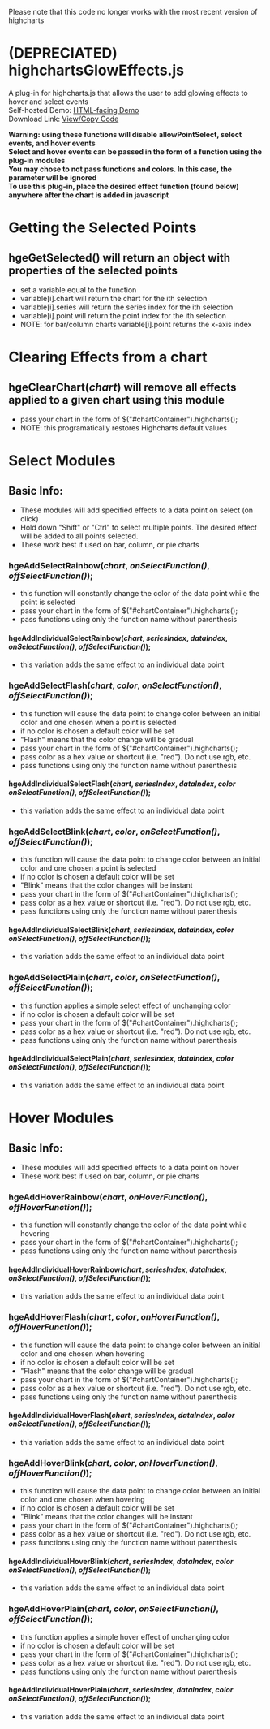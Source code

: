 Please note that this code no longer works with the most recent version of highcharts

# (DEPRECIATED) highchartsGlowEffects.js  
A plug-in for highcharts.js that allows the user to add glowing effects to hover and select events  
Self-hosted Demo:  [HTML-facing Demo](http://www.brandenkeck.com/res/downloads/hge/Demos/hgeDemo.html)  
Download Link:  [View/Copy Code](http://www.brandenkeck.com/res/downloads/hge/highchartsGlowEffects.js)  
  
**Warning: using these functions will disable allowPointSelect, select events, and hover events**  
**Select and hover events can be passed in the form of a function using the plug-in modules**  
**You may chose to not pass functions and colors.  In this case, the parameter will be ignored**  
**To use this plug-in, place the desired effect function (found below) anywhere after the chart is added in javascript**  

# Getting the Selected Points  
## hgeGetSelected() will return an object with properties of the selected points
+ set a variable equal to the function
+ variable[i].chart will return the chart for the ith selection
+ variable[i].series will return the series index for the ith selection
+ variable[i].point will return the point index for the ith selection
+ NOTE: for bar/column charts variable[i].point returns the x-axis index
  
# Clearing Effects from a chart
## hgeClearChart(*chart*) will remove all effects applied to a given chart using this module
+ pass your chart in the form of $("#chartContainer").highcharts(); 
+ NOTE:  this programatically restores Highcharts default values
  
# Select Modules  

## Basic Info:  
+ These modules will add specified effects to a data point on select (on click)
+ Hold down "Shift" or "Ctrl" to select multiple points.  The desired effect will be added to all points selected.
+ These work best if used on bar, column, or pie charts
  
### hgeAddSelectRainbow(*chart*, *onSelectFunction()*, *offSelectFunction()*);  
+ this function will constantly change the color of the data point while the point is selected
+ pass your chart in the form of $("#chartContainer").highcharts();  
+ pass functions using only the function name without parenthesis
#### hgeAddIndividualSelectRainbow(*chart*, *seriesIndex*, *dataIndex*, *onSelectFunction()*, *offSelectFunction()*);
+ this variation adds the same effect to an individual data point
  
### hgeAddSelectFlash(*chart*, *color*, *onSelectFunction()*, *offSelectFunction()*);  
+ this function will cause the data point to change color between an initial color and one chosen when a point is selected
+ if no color is chosen a default color will be set
+ "Flash" means that the color change will be gradual
+ pass your chart in the form of $("#chartContainer").highcharts();  
+ pass color as a hex value or shortcut (i.e. "red").  Do not use rgb, etc.
+ pass functions using only the function name without parenthesis
#### hgeAddIndividualSelectFlash(*chart*, *seriesIndex*, *dataIndex*, *color* *onSelectFunction()*, *offSelectFunction()*);  
+ this variation adds the same effect to an individual data point
  
### hgeAddSelectBlink(*chart*, *color*, *onSelectFunction()*, *offSelectFunction()*);  
+ this function will cause the data point to change color between an initial color and one chosen a point is selected
+ if no color is chosen a default color will be set
+ "Blink" means that the color changes will be instant
+ pass your chart in the form of $("#chartContainer").highcharts();  
+ pass color as a hex value or shortcut (i.e. "red").  Do not use rgb, etc.
+ pass functions using only the function name without parenthesis
#### hgeAddIndividualSelectBlink(*chart*, *seriesIndex*, *dataIndex*, *color* *onSelectFunction()*, *offSelectFunction()*);  
+ this variation adds the same effect to an individual data point
  
### hgeAddSelectPlain(*chart*, *color*, *onSelectFunction()*, *offSelectFunction()*);  
+ this function applies a simple select effect of unchanging color
+ if no color is chosen a default color will be set
+ pass your chart in the form of $("#chartContainer").highcharts();  
+ pass color as a hex value or shortcut (i.e. "red").  Do not use rgb, etc.
+ pass functions using only the function name without parenthesis
#### hgeAddIndividualSelectPlain(*chart*, *seriesIndex*, *dataIndex*, *color* *onSelectFunction()*, *offSelectFunction()*);  
+ this variation adds the same effect to an individual data point
  
# Hover Modules  

## Basic Info:  
+ These modules will add specified effects to a data point on hover
+ These work best if used on bar, column, or pie charts
  
### hgeAddHoverRainbow(*chart*, *onHoverFunction()*, *offHoverFunction()*);  
+ this function will constantly change the color of the data point while hovering
+ pass your chart in the form of $("#chartContainer").highcharts();  
+ pass functions using only the function name without parenthesis
#### hgeAddIndividualHoverRainbow(*chart*, *seriesIndex*, *dataIndex*, *onSelectFunction()*, *offSelectFunction()*);
+ this variation adds the same effect to an individual data point
  
### hgeAddHoverFlash(*chart*, *color*, *onHoverFunction()*, *offHoverFunction()*);  
+ this function will cause the data point to change color between an initial color and one chosen when hovering
+ if no color is chosen a default color will be set
+ "Flash" means that the color change will be gradual
+ pass your chart in the form of $("#chartContainer").highcharts();  
+ pass color as a hex value or shortcut (i.e. "red").  Do not use rgb, etc.
+ pass functions using only the function name without parenthesis
#### hgeAddIndividualHoverFlash(*chart*, *seriesIndex*, *dataIndex*, *color* *onSelectFunction()*, *offSelectFunction()*);  
+ this variation adds the same effect to an individual data point
  
### hgeAddHoverBlink(*chart*, *color*, *onHoverFunction()*, *offHoverFunction()*);  
+ this function will cause the data point to change color between an initial color and one chosen when hovering
+ if no color is chosen a default color will be set
+ "Blink" means that the color changes will be instant
+ pass your chart in the form of $("#chartContainer").highcharts();  
+ pass color as a hex value or shortcut (i.e. "red").  Do not use rgb, etc.
+ pass functions using only the function name without parenthesis  
#### hgeAddIndividualHoverBlink(*chart*, *seriesIndex*, *dataIndex*, *color* *onSelectFunction()*, *offSelectFunction()*);  
+ this variation adds the same effect to an individual data point

### hgeAddHoverPlain(*chart*, *color*, *onSelectFunction()*, *offSelectFunction()*);  
+ this function applies a simple hover effect of unchanging color
+ if no color is chosen a default color will be set
+ pass your chart in the form of $("#chartContainer").highcharts();  
+ pass color as a hex value or shortcut (i.e. "red").  Do not use rgb, etc.
+ pass functions using only the function name without parenthesis
#### hgeAddIndividualHoverPlain(*chart*, *seriesIndex*, *dataIndex*, *color* *onSelectFunction()*, *offSelectFunction()*);  
+ this variation adds the same effect to an individual data point
